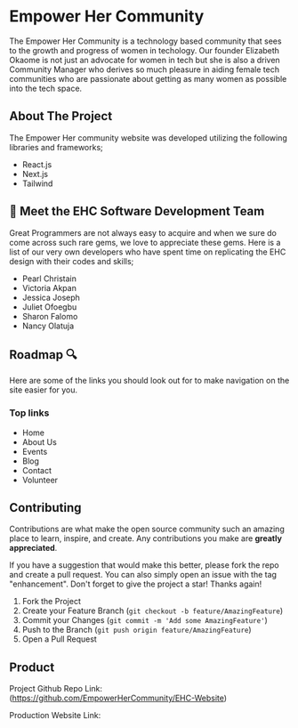 <!-- ABOUT EHC -->
# Empower Her Community 

The Empower Her Community is a technology based community that sees to the growth and progress of women in techology. Our founder Elizabeth Okaome is not just an advocate for women in tech but she is also a driven Community Manager who derives so much pleasure in aiding female tech communities who are passionate about getting as many women as possible into the tech space.


<!-- ABOUT THE PROJECT -->

## About The Project 

The Empower Her community website was developed utilizing the following libraries and frameworks;

- React.js
- Next.js
- Tailwind 


<!-- THE SOFTWARE TEAM -->

## 👋  Meet the EHC Software Development Team 

Great Programmers are not always easy to acquire and when we sure do come across such rare gems, we love to appreciate these gems. Here is a list of our very own developers who have spent time on replicating the EHC design with their codes and skills;

- Pearl Christain
- Victoria Akpan
- Jessica Joseph
- Juliet Ofoegbu
- Sharon Falomo
- Nancy Olatuja

<!-- ROADMAP -->

## Roadmap 🔍
Here are some of the links you should look out for to make navigation on the site easier for you. 
### Top links

- Home
- About Us
- Events
- Blog
- Contact
- Volunteer 


<!-- CONTRIBUTING -->
## Contributing

Contributions are what make the open source community such an amazing place to learn, inspire, and create. Any contributions you make are **greatly appreciated**.

If you have a suggestion that would make this better, please fork the repo and create a pull request. You can also simply open an issue with the tag "enhancement".
Don't forget to give the project a star! Thanks again!

1. Fork the Project
2. Create your Feature Branch (`git checkout -b feature/AmazingFeature`)
3. Commit your Changes (`git commit -m 'Add some AmazingFeature'`)
4. Push to the Branch (`git push origin feature/AmazingFeature`)
5. Open a Pull Request


<!-- THE PRODUCT LINK -->

## Product

Project Github Repo Link: (https://github.com/EmpowerHerCommunity/EHC-Website)

Production Website Link:

